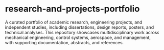 # research-and-projects-portfolio
A curated portfolio of academic research, engineering projects, and independent studies, including dissertations, design reports, posters, and technical analyses. This repository showcases multidisciplinary work across mechanical engineering, control systems, aerospace, and management, with supporting documentation, abstracts, and references.
